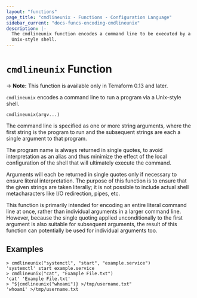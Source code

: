 ```yaml
---
layout: "functions"
page_title: "cmdlineunix - Functions - Configuration Language"
sidebar_current: "docs-funcs-encoding-cmdlineunix"
description: |-
  The cmdlineunix function encodes a command line to be executed by a
  Unix-style shell.
---
```


# `cmdlineunix` Function

-> **Note:** This function is available only in Terraform 0.13 and later.

`cmdlineunix` encodes a command line to run a program via a Unix-style shell.

```hcl
cmdlineunix(argv...)
```

The command line is specified as one or more string arguments, where the
first string is the program to run and the subsequent strings are each a
single argument to that program.

The program name is always returned in single quotes, to avoid interpretation
as an alias and thus minimize the effect of the local configuration of the
shell that will ultimately execute the command.

Arguments will each be returned in single quotes only if necessary to ensure
literal interpretation. The purpose of this function is to ensure that the
given strings are taken literally; it is not possible to include actual
shell metacharacters like I/O redirection, pipes, etc.

This function is primarily intended for encoding an entire literal command
line at once, rather than individual arguments in a larger command line.
However, because the single quoting applied unconditionally to the first
argument is also suitable for subsequent arguments, the result of this
function can potentially be used for individual arguments too.

## Examples

```
> cmdlineunix("systemctl", "start", "example.service")
'systemctl' start example.service
> cmdlineunix("cat", "Example File.txt")
'cat' 'Example File.txt'
> "${cmdlineunix("whoami")} >/tmp/username.txt"
'whoami' >/tmp/username.txt
```
